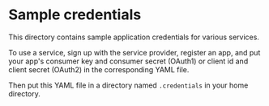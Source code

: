 # Sample credentials

This directory contains sample application credentials for various services.

To use a service, sign up with the service provider, register an app, and
put your app's consumer key and consumer secret (OAuth1) or client id and
client secret (OAuth2) in the corresponding YAML file. 

Then put this YAML file in a directory named `.credentials` in your home
directory.
